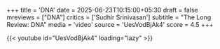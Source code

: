 +++
title = 'DNA'
date = 2025-06-23T10:15:00+05:30
draft = false
mreviews = ["DNA"]
critics = ['Sudhir Srinivasan']
subtitle = "The Long Review: DNA"
media = 'video'
source = 'UesVodBjAk4'
score = 4.5
+++

{{< youtube id="UesVodBjAk4" loading="lazy" >}}
